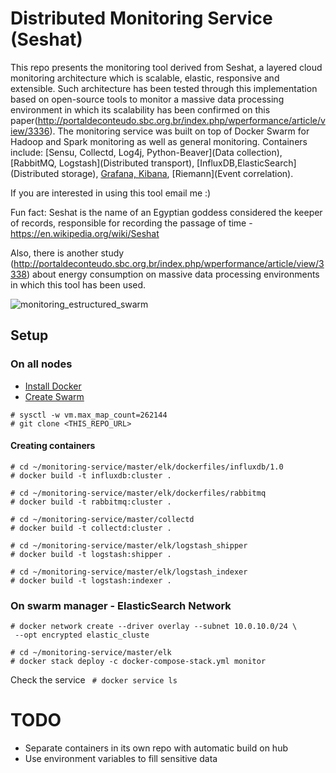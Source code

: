 # Distributed Monitoring Service (Seshat)
This repo presents the monitoring tool derived from Seshat, a layered cloud monitoring architecture which is scalable, elastic, responsive and extensible. Such architecture has been tested through this implementation based on open-source tools to monitor a massive data processing environment in which its scalability has been confirmed on this paper(http://portaldeconteudo.sbc.org.br/index.php/wperformance/article/view/3336). 
The monitoring service was built on top of Docker Swarm for Hadoop and Spark monitoring as well as general monitoring. Containers include: [Sensu, Collectd, Log4j, Python-Beaver](Data collection), [RabbitMQ, Logstash](Distributed transport), [InfluxDB,ElasticSearch](Distributed storage), [Grafana, Kibana](Visualization), [Riemann](Event correlation).

If you are interested in using this tool email me :)

Fun fact: Seshat is the name of an Egyptian goddess considered the keeper of records, responsible for recording the passage of time - https://en.wikipedia.org/wiki/Seshat

Also, there is another study (http://portaldeconteudo.sbc.org.br/index.php/wperformance/article/view/3338) about energy consumption on massive data processing environments in which this tool has been used.

![monitoring_estructured_swarm](https://user-images.githubusercontent.com/5986103/28787647-ad22d140-75e2-11e7-9fc1-4029854336e9.png)

## Setup
### On all nodes
* [Install Docker](https://docs.docker.com/engine/installation/)
* [Create Swarm](https://docs.docker.com/engine/swarm/swarm-tutorial/create-swarm/)


```
# sysctl -w vm.max_map_count=262144
# git clone <THIS_REPO_URL>
```

#### Creating containers
```
# cd ~/monitoring-service/master/elk/dockerfiles/influxdb/1.0
# docker build -t influxdb:cluster .

# cd ~/monitoring-service/master/elk/dockerfiles/rabbitmq
# docker build -t rabbitmq:cluster .

# cd ~/monitoring-service/master/collectd
# docker build -t collectd:cluster .

# cd ~/monitoring-service/master/elk/logstash_shipper
# docker build -t logstash:shipper .

# cd ~/monitoring-service/master/elk/logstash_indexer
# docker build -t logstash:indexer .

```

### On swarm manager - ElasticSearch Network
```
# docker network create --driver overlay --subnet 10.0.10.0/24 \
 --opt encrypted elastic_cluste

# cd ~/monitoring-service/master/elk
# docker stack deploy -c docker-compose-stack.yml monitor
```

Check the service
` # docker service ls`

# TODO
* Separate containers in its own repo with automatic build on hub
* Use environment variables to fill sensitive data

